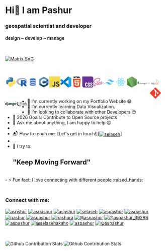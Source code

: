 ##  
<p>
<h1 align="left">Hi👋 I am Pashur</h1>
<h3 align="left">geospatial scientist and developer</h3>
<h4 align="left">design ~ develop ~ manage</h4>
</p>
<br>

  [![Matrix SVG](https://raw.githubusercontent.com/rodrigograca31/rodrigograca31/master/matrix.svg)](https://www.youtube.com/watch?v=SDkAGkd4NLc)

<br>
<br>

<img align="left" alt="HTML5" width="35px" src="https://raw.githubusercontent.com/github/explore/80688e429a7d4ef2fca1e82350fe8e3517d3494d/topics/python/python.png" />
<img align="left" alt="HTML5" width="35px" src="https://raw.githubusercontent.com/github/explore/80688e429a7d4ef2fca1e82350fe8e3517d3494d/topics/r/r.png" />
<img align="left" alt="SQL" width="35px" src="https://raw.githubusercontent.com/github/explore/80688e429a7d4ef2fca1e82350fe8e3517d3494d/topics/sql/sql.png" />
<img align="left" alt="HTML5" width="35px" src="https://raw.githubusercontent.com/github/explore/80688e429a7d4ef2fca1e82350fe8e3517d3494d/topics/cpp/cpp.png" />
<img align="left" alt="JavaScript" width="35px" src="https://raw.githubusercontent.com/github/explore/80688e429a7d4ef2fca1e82350fe8e3517d3494d/topics/javascript/javascript.png" />
<img align="left" alt="Visual Studio Code" width="35px" src="https://raw.githubusercontent.com/github/explore/80688e429a7d4ef2fca1e82350fe8e3517d3494d/topics/visual-studio-code/visual-studio-code.png" />
<img align="left" alt="HTML5" width="35px" src="https://raw.githubusercontent.com/github/explore/80688e429a7d4ef2fca1e82350fe8e3517d3494d/topics/html/html.png" />
<img align="left" alt="CSS3" width="35px" src="https://raw.githubusercontent.com/github/explore/80688e429a7d4ef2fca1e82350fe8e3517d3494d/topics/css/css.png" />
<img align="left" alt="Sass" width="35px" src="https://raw.githubusercontent.com/github/explore/80688e429a7d4ef2fca1e82350fe8e3517d3494d/topics/sass/sass.png" />
<img align="left" alt="HTML5" width="35px" src="https://raw.githubusercontent.com/github/explore/80688e429a7d4ef2fca1e82350fe8e3517d3494d/topics/tailwind/tailwind.png" />
<img align="left" alt="React" width="35px" src="https://raw.githubusercontent.com/github/explore/80688e429a7d4ef2fca1e82350fe8e3517d3494d/topics/react/react.png" />
<img align="left" alt="Node.js" width="35px" src="https://raw.githubusercontent.com/github/explore/80688e429a7d4ef2fca1e82350fe8e3517d3494d/topics/nodejs/nodejs.png" />
<img align="left" alt="MongoDB" width="40px" src="https://raw.githubusercontent.com/github/explore/80688e429a7d4ef2fca1e82350fe8e3517d3494d/topics/mongodb/mongodb.png" />

<img align="left" alt="MySQL" width="35px" src="https://raw.githubusercontent.com/github/explore/80688e429a7d4ef2fca1e82350fe8e3517d3494d/topics/mysql/mysql.png" />
<img align="left" alt="Git" width="35px" src="https://raw.githubusercontent.com/github/explore/80688e429a7d4ef2fca1e82350fe8e3517d3494d/topics/git/git.png" />
<img align="left" alt="HTML5" width="35px" src="https://raw.githubusercontent.com/github/explore/80688e429a7d4ef2fca1e82350fe8e3517d3494d/topics/django/django.png" />
<img align="left" alt="HTML5" width="35px" src="https://raw.githubusercontent.com/github/explore/80688e429a7d4ef2fca1e82350fe8e3517d3494d/topics/flask/flask.png" />
<br>
<br>
<br>


- 🔭 I’m currently working on my Portfolio Website :grin:
- 🌱 I’m currently learning Data Visualization.
- 👯 I’m looking to collaborate with other Developers :wink:
- 🥅 2026 Goals: Contribute to Open Source projects
- 💬 Ask me about anything, I am happy to help :smile:
- 
- 📬 How to reach me: [Let's get in touch!][<a href="https://linkedin.com/in/selaseh" target="blank"><img align="center" src="https://raw.githubusercontent.com/rahuldkjain/github-profile-readme-generator/master/src/images/icons/Social/linked-in-alt.svg" alt="selaseh" height="30" width="40" /></a>]
- <br>
- 🧗 I try to: <h2>"Keep Moving Forward"</h2>
<br>
- ⚡ Fun fact: I love connecting with different people :raised_hands:

<br>
<br>

<div>
<h3 align="left">Connect with me:</h3>
<p align="left">
<a href="https://codepen.io/aspashur" target="blank"><img align="center" src="https://raw.githubusercontent.com/rahuldkjain/github-profile-readme-generator/master/src/images/icons/Social/codepen.svg" alt="aspshur" height="30" width="40" /></a>
<a href="https://dev.to/aspashur" target="blank"><img align="center" src="https://raw.githubusercontent.com/rahuldkjain/github-profile-readme-generator/master/src/images/icons/Social/devto.svg" alt="aspashur" height="30" width="40" /></a>
<a href="https://twitter.com/aspashur" target="blank"><img align="center" src="https://raw.githubusercontent.com/rahuldkjain/github-profile-readme-generator/master/src/images/icons/Social/twitter.svg" alt="aspshur" height="30" width="40" /></a>
<a href="https://linkedin.com/in/selaseh" target="blank"><img align="center" src="https://raw.githubusercontent.com/rahuldkjain/github-profile-readme-generator/master/src/images/icons/Social/linked-in-alt.svg" alt="selaseh" height="30" width="40" /></a>
<a href="https://stackoverflow.com/users/aspashur" target="blank"><img align="center" src="https://raw.githubusercontent.com/rahuldkjain/github-profile-readme-generator/master/src/images/icons/Social/stack-overflow.svg" alt="aspashur" height="30" width="40" /></a>
<a href="https://codesandbox.com/aspashur" target="blank"><img align="center" src="https://raw.githubusercontent.com/rahuldkjain/github-profile-readme-generator/master/src/images/icons/Social/codesandbox.svg" alt="aspashur" height="30" width="40" /></a>
<a href="https://kaggle.com/pashur" target="blank"><img align="center" src="https://raw.githubusercontent.com/rahuldkjain/github-profile-readme-generator/master/src/images/icons/Social/kaggle.svg" alt="pashur" height="30" width="40" /></a>
<a href="https://dribbble.com/aspashur" target="blank"><img align="center" src="https://raw.githubusercontent.com/rahuldkjain/github-profile-readme-generator/master/src/images/icons/Social/dribbble.svg" alt="aspashur" height="30" width="40" /></a>
<a href="https://www.behance.net/pashura" target="blank"><img align="center" src="https://raw.githubusercontent.com/rahuldkjain/github-profile-readme-generator/master/src/images/icons/Social/behance.svg" alt="pashura" height="30" width="40" /></a>
<a href="https://hashnode.com/@aspashur" target="blank"><img align="center" src="https://raw.githubusercontent.com/rahuldkjain/github-profile-readme-generator/master/src/images/icons/Social/hashnode.svg" alt="@aspashur" height="30" width="40" /></a>
<a href="https://medium.com/@aspashur_39286" target="blank"><img align="center" src="https://raw.githubusercontent.com/rahuldkjain/github-profile-readme-generator/master/src/images/icons/Social/medium.svg" alt="@aspashur_39286" height="30" width="40" /></a>
<a href="https://www.codechef.com/users/aspashur" target="blank"><img align="center" src="https://cdn.jsdelivr.net/npm/simple-icons@3.1.0/icons/codechef.svg" alt="aspashur" height="30" width="40" /></a>
<a href="https://www.hackerrank.com/@selasehakaho" target="blank"><img align="center" src="https://raw.githubusercontent.com/rahuldkjain/github-profile-readme-generator/master/src/images/icons/Social/hackerrank.svg" alt="@selasehakaho" height="30" width="40" /></a>
<a href="https://www.leetcode.com/aspashur" target="blank"><img align="center" src="https://raw.githubusercontent.com/rahuldkjain/github-profile-readme-generator/master/src/images/icons/Social/leet-code.svg" alt="aspashur" height="30" width="40" /></a>
<a href="https://www.hackerearth.com/@aspashur" target="blank"><img align="center" src="https://raw.githubusercontent.com/rahuldkjain/github-profile-readme-generator/master/src/images/icons/Social/hackerearth.svg" alt="@aspashur" height="30" width="40" /></a>
</p>

</div>

<br>
<br>

<!-- GitHub Stats -->
<div align="left">
  
 <!-- Most Used Languages -->
 <img style="border-radius: 5px; margin-bottom: 5px" alt="Github Contribution Stats" width="330px" height="240px" src="https://github-contribution-stats.vercel.app/api/?username=aspashur" />

<img  style="border-radius: 5px; margin-bottom: 5px" alt="Github Contribution Stats" width="330px" height="240px" src="https://github-readme-stats.vercel.app/api/top-langs/?username=aspashur&layout=compact&theme=tokyonight&hide_border=true&locale=en" alt="Top Languages" />

</div>


